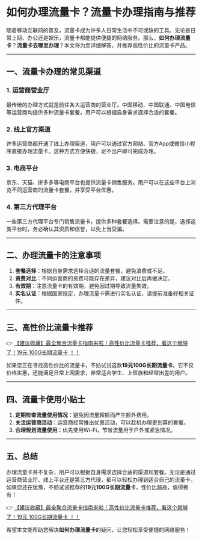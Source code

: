 # 如何办理流量卡？流量卡办理指南与推荐

随着移动互联网的普及，流量卡成为许多人日常生活中不可或缺的工具。无论是日常上网、办公还是娱乐，流量卡都能提供便捷的网络服务。那么，**如何办理流量卡**？**流量卡去哪里办理**？本文将为您详细解答，并推荐高性价比的流量卡产品。

---

## 一、流量卡办理的常见渠道

### 1. 运营商营业厅
最传统的办理方式就是前往各大运营商的营业厅。中国移动、中国联通、中国电信等运营商均提供多种流量卡套餐，用户可以根据自身需求选择合适的套餐。

### 2. 线上官方渠道
许多运营商都开通了线上办理渠道，用户可以通过官方网站、官方App或微信小程序直接办理流量卡。这种方式方便快捷，足不出户即可完成办理。

### 3. 电商平台
京东、天猫、拼多多等电商平台也提供流量卡销售服务。用户可以在这些平台上浏览不同运营商的流量卡套餐，并享受平台优惠。

### 4. 第三方代理平台
一些第三方代理平台专门销售流量卡，提供多种套餐选择。需要注意的是，选择这类平台时，务必确认其资质和信誉，以免上当受骗。

---

## 二、办理流量卡的注意事项

1. **套餐选择**：根据自身需求选择合适的流量套餐，避免浪费或不足。
2. **资费对比**：不同运营商的资费可能存在差异，建议对比后再做决定。
3. **有效期**：注意流量卡的有效期，避免因过期导致流量失效。
4. **实名认证**：根据国家规定，办理流量卡需进行实名认证，请提前准备好相关证件。

---

## 三、高性价比流量卡推荐

👉 [【建议收藏】最全聚合流量卡指南来啦！高性价比流量卡推荐，看这个就够了！19元 100G长期流量卡 ！！](https://bit.ly/Liuliangka)

如果您正在寻找高性价比的流量卡，不妨试试这款**19元100G长期流量卡**。它不仅价格实惠，还能满足日常上网需求，非常适合学生、上班族和经常出差的用户。

---

## 四、流量卡使用小贴士

1. **定期检查流量使用情况**：避免因流量超额而产生额外费用。
2. **关注运营商活动**：运营商经常推出优惠活动，可以趁机办理更划算的套餐。
3. **合理规划流量使用**：优先使用Wi-Fi，节省流量用于户外或紧急情况。

---

## 五、总结

办理流量卡并不复杂，用户可以根据自身需求选择合适的渠道和套餐。无论是通过运营商营业厅、线上平台还是第三方代理，都可以轻松办理到适合自己的流量卡。如果您还在犹豫，不妨试试推荐的**19元100G长期流量卡**，性价比超高，值得拥有！

👉 [【建议收藏】最全聚合流量卡指南来啦！高性价比流量卡推荐，看这个就够了！19元 100G长期流量卡 ！！](https://bit.ly/Liuliangka)

希望本文能帮助您解决**如何办理流量卡**的疑问，让您轻松享受便捷的网络服务！